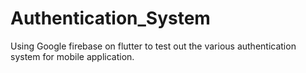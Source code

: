 # Authentication_System
Using Google firebase on flutter to test out the various authentication system for mobile application.
